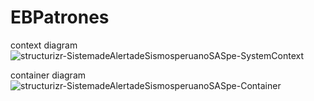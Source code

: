 # EBPatrones


context diagram
![structurizr-SistemadeAlertadeSismosperuanoSASpe-SystemContext](https://user-images.githubusercontent.com/89095474/204654796-37a164f7-f9b3-45d7-b66d-0c27ba7df8a4.png)


container diagram
![structurizr-SistemadeAlertadeSismosperuanoSASpe-Container](https://user-images.githubusercontent.com/89095474/204654836-d532863f-9653-4f0a-a2e6-8d132806ad42.png)
